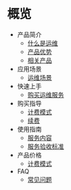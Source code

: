 # 概览


* 产品简介
    * [什么是运维](/uops/intfo/whatisops)
    * [产品优势](/uops/intfo/advantages)
    * [相关产品](/uops/intfo/related)
* 应用场景
    * [运维场景](/uops/scene/ops-scene)
* 快速上手
    * [购买运维服务](/uops/quick/ops-quick)
* 购买指导
    * [计费模式](/uops/newuser/ops-newuser)
    * [续费](/uops/newuser/renew)
* 使用指南
    * [服务内容](/uops/guide/service-content)
    * [服务验收标准](/uops/guide/check)
* 产品价格
    * [计费模式](/uops/price/ops-price)
* FAQ
    * [常见问题](/uops/faq/ops-faq)












    
   
   
    
        